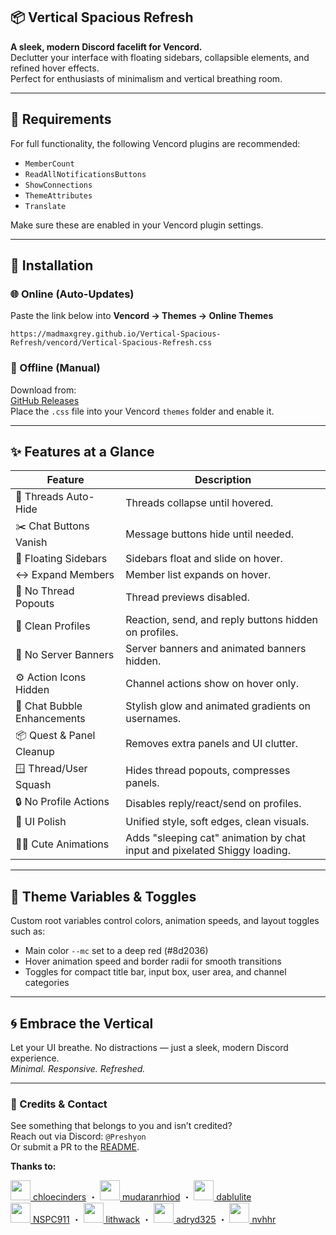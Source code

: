 ## 📦 Vertical Spacious Refresh

**A sleek, modern Discord facelift for Vencord.**  
Declutter your interface with floating sidebars, collapsible elements, and refined hover effects.  
Perfect for enthusiasts of minimalism and vertical breathing room.

---

## 🔌 Requirements

For full functionality, the following Vencord plugins are recommended:

- `MemberCount`
- `ReadAllNotificationsButtons`
- `ShowConnections`
- `ThemeAttributes`
- `Translate`

Make sure these are enabled in your Vencord plugin settings.

---

## 🚀 Installation

### 🌐 Online (Auto-Updates)  
Paste the link below into **Vencord → Themes → Online Themes**
```
https://madmaxgrey.github.io/Vertical-Spacious-Refresh/vencord/Vertical-Spacious-Refresh.css
```

### 💾 Offline (Manual)  
Download from:  
[GitHub Releases](https://github.com/madmaxgrey/Vertical-Spacious-Refresh/releases)  
Place the `.css` file into your Vencord `themes` folder and enable it.

---

## ✨ Features at a Glance

| Feature                         | Description                                      |
|--------------------------------|-------------------------------------------------|
| 📂 Threads Auto-Hide            | Threads collapse until hovered.                 |
| ✂️ Chat Buttons Vanish          | Message buttons hide until needed.               |
| 🧭 Floating Sidebars            | Sidebars float and slide on hover.               |
| ↔️ Expand Members               | Member list expands on hover.                     |
| 🚫 No Thread Popouts            | Thread previews disabled.                         |
| 🧼 Clean Profiles               | Reaction, send, and reply buttons hidden on profiles. |
| 🚫 No Server Banners            | Server banners and animated banners hidden.      |
| ⚙️ Action Icons Hidden          | Channel actions show on hover only.               |
| 💬 Chat Bubble Enhancements     | Stylish glow and animated gradients on usernames.|
| 📦 Quest & Panel Cleanup        | Removes extra panels and UI clutter.              |
| 🪟 Thread/User Squash           | Hides thread popouts, compresses panels.          |
| 🔒 No Profile Actions           | Disables reply/react/send on profiles.            |
| 🎨 UI Polish                   | Unified style, soft edges, clean visuals.         |
| 🐱‍👤 Cute Animations            | Adds "sleeping cat" animation by chat input and pixelated Shiggy loading. |

---

## 🎨 Theme Variables & Toggles

Custom root variables control colors, animation speeds, and layout toggles such as:

- Main color `--mc` set to a deep red (#8d2036)  
- Hover animation speed and border radii for smooth transitions  
- Toggles for compact title bar, input box, user area, and channel categories

---




## 🌀 Embrace the Vertical

Let your UI breathe. No distractions — just a sleek, modern Discord experience.  
_Minimal. Responsive. Refreshed._

---

### 🙏 Credits & Contact

See something that belongs to you and isn’t credited?  
Reach out via Discord: `@Preshyon`  
Or submit a PR to the [README](https://github.com/madmaxgrey/Vertical-Spacious-Refresh/blob/main/README.md).

**Thanks to:**

<p align="left">
  <a href="https://github.com/chloecinders"><img src="https://github.com/chloecinders.png" width="32"/> chloecinders</a> ・
  <a href="https://github.com/mudaranrhiod"><img src="https://github.com/mudaranrhiod.png" width="32"/> mudaranrhiod</a> ・
  <a href="https://github.com/dablulite"><img src="https://github.com/dablulite.png" width="32"/> dablulite</a><br>
  <a href="https://github.com/NSPC911"><img src="https://github.com/NSPC911.png" width="32"/> NSPC911</a> ・
  <a href="https://github.com/lithwack"><img src="https://github.com/lithwack.png" width="32"/> lithwack</a> ・
  <a href="https://github.com/adryd325"><img src="https://github.com/adryd325.png" width="32"/> adryd325</a> ・
  <a href="https://github.com/nvhhr"><img src="https://github.com/nvhhr.png" width="32"/> nvhhr</a>
</p>


